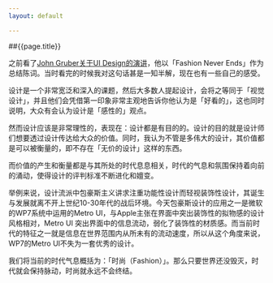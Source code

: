 ```yaml
---
layout: default

---
```


##{{page.title}}

之前看了[John Gruber关于UI Design的演讲](http://vimeo.com/21742166)，他以「Fashion Never Ends」作为总结陈词。当时看完的时候我对这句话甚是一知半解，现在也有一些自己的感受。

设计是一个非常宽泛和深入的课题，然后大多数人提起设计，会将之等同于「视觉设计」，并且他们会凭借第一印象非常主观地告诉你他认为是「好看的」，这也同时说明，大众有会认为设计是「感性的」观点。

然而设计应该是非常理性的，表现在：设计都是有目的的。设计的目的就是设计师们想要透过设计传达给大众的价值。同时，我认为不管是多伟大的设计，其价值都是可以被衡量的，即不存在「无价的设计」这样的东西。

而价值的产生和衡量都是与其所处的时代息息相关，时代的气息和氛围保持着向前的涌动，使得设计的评判标准不断进化和嬗变。

举例来说，设计流派中包豪斯主义讲求注重功能性设计而轻视装饰性设计，其诞生与发展就离不开上世纪10-30年代的战后环境。今天包豪斯设计的应用之一是微软的WP7系统中运用的Metro UI，与Apple主张在界面中突出装饰性的拟物感的设计风格相对，Metro UI 突出界面中的信息流动，弱化了装饰性的材质感。而当前时代的特征之一就是信息在世界范围内从所未有的流动速度，所以从这个角度来说，WP7的Metro UI不失为一套优秀的设计。

我们将当前的时代气息概括为：「时尚（Fashion）」。那么只要世界还没毁灭，时代就会保持脉动，时尚就永远不会终结。